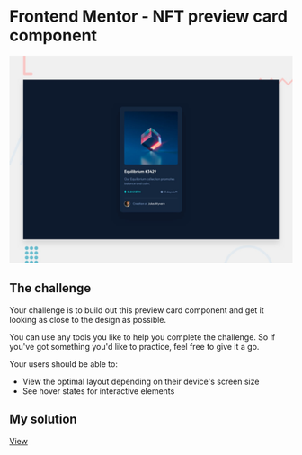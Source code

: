 # Frontend Mentor - NFT preview card component

![Design preview for the NFT preview card component coding challenge](./design/desktop-preview.jpg)

## The challenge

Your challenge is to build out this preview card component and get it looking as close to the design as possible.

You can use any tools you like to help you complete the challenge. So if you've got something you'd like to practice, feel free to give it a go.

Your users should be able to:

- View the optimal layout depending on their device's screen size
- See hover states for interactive elements

## My solution
[View](https://arkharman12.github.io/nft-preview-card/)
